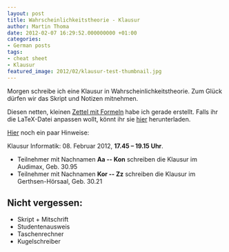 ```yaml
---
layout: post
title: Wahrscheinlichkeitstheorie - Klausur
author: Martin Thoma
date: 2012-02-07 16:29:52.000000000 +01:00
categories:
- German posts
tags:
- cheat sheet
- Klausur
featured_image: 2012/02/klausur-test-thumbnail.jpg
---
```

Morgen schreibe ich eine Klausur in Wahrscheinlichkeitstheorie. Zum Gl&uuml;ck d&uuml;rfen wir das Skript und Notizen mitnehmen. 

Diesen netten, kleinen <a href='../images/2012/02/wt-cheat-sheet.pdf'>Zettel mit Formeln</a> habe ich gerade erstellt. Falls ihr die LaTeX-Datei anpassen wollt, k&ouml;nnt ihr sie <a href='../images/2012/02/wt-cheat-sheet.zip'>hier</a> herunterladen.

<a href="http://www.math.kit.edu/stoch/lehre/wtinf2011w">Hier</a> noch ein paar Hinweise:

Klausur Informatik: 08. Februar 2012, <strong>17.45 &ndash; 19.15 Uhr</strong>. 
<ul>
  <li>Teilnehmer mit Nachnamen <strong>Aa -- Kon</strong> schreiben die Klausur im Audimax, Geb. 30.95 </li>
  <li>Teilnehmer mit Nachnamen <strong>Kor -- Zz</strong> schreiben die Klausur im Gerthsen-H&ouml;rsaal, Geb. 30.21 </li>
</ul>

<h2>Nicht vergessen:</h2>
<ul>
  <li>Skript + Mitschrift</li>
  <li>Studentenausweis</li>
  <li>Taschenrechner</li>
  <li>Kugelschreiber</li>
</ul>
